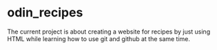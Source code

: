 # odin_recipes
The current project is about creating a website for recipes by just using HTML
while learning how to use git and github at the same time.
